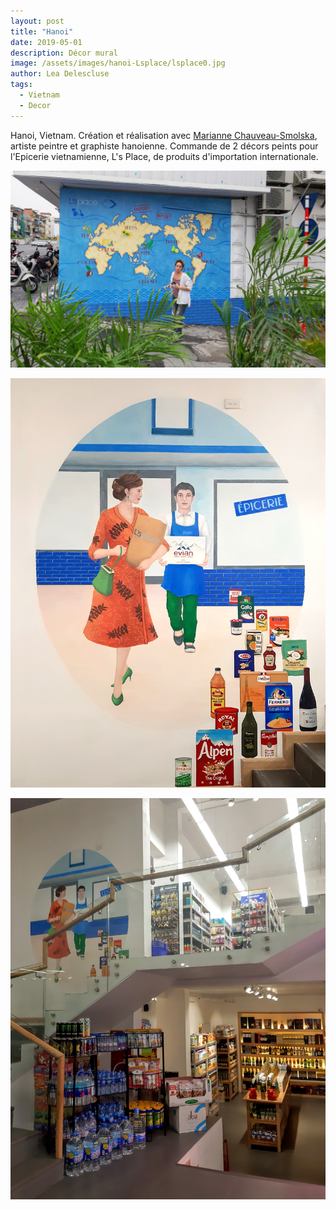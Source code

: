 ```yaml
---
layout: post
title: "Hanoi"
date: 2019-05-01
description: Décor mural
image: /assets/images/hanoi-Lsplace/lsplace0.jpg
author: Lea Delescluse
tags:
  - Vietnam
  - Decor
---
```

Hanoi, Vietnam.
Création et réalisation avec <a href="http://peinture.smolska.fr" target="_blank">Marianne Chauveau-Smolska</a>, artiste peintre et graphiste hanoienne. 
Commande de 2 décors peints pour l'Epicerie vietnamienne, L's Place, de produits d'importation internationale.

![Placeholder](/assets/images/hanoi-Lsplace/lsplace1.jpg)

![Placeholder](/assets/images/hanoi-Lsplace/lsplace3.jpg)

![Placeholder](/assets/images/hanoi-Lsplace/lsplace4.jpg)
